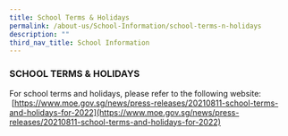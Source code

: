 ```yaml
---
title: School Terms & Holidays
permalink: /about-us/School-Information/school-terms-n-holidays
description: ""
third_nav_title: School Information
---
```

### SCHOOL TERMS & HOLIDAYS

For school terms and holidays, please refer to the following website:  
 [https://www.moe.gov.sg/news/press-releases/20210811-school-terms-and-holidays-for-2022](https://www.moe.gov.sg/news/press-releases/20210811-school-terms-and-holidays-for-2022)